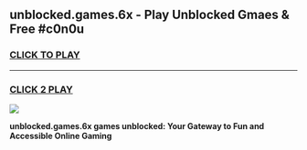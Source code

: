 
## unblocked.games.6x - Play Unblocked Gmaes & Free #c0n0u
<h3>
<a href="https://premium.freeplayer.one?title=unblocked.games.6x&ref=03M">CLICK TO PLAY</a></h3>
<hr>

<h3>
<a href="https://premium.freeplayer.one?title=unblocked.games.6x&ref=03M">CLICK 2 PLAY</a>
  
</h3>

<a href="https://premium.freeplayer.one?title=unblocked.games.6x&ref=03M"><img src="https://clearcache.store/games.png"></a>


**unblocked.games.6x games unblocked: Your Gateway to Fun and Accessible Online Gaming**
